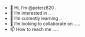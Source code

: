 - 👋 Hi, I’m @peterz820 .
- 👀 I’m interested in ..
- 🌱 I’m currently learning ..
- 💞️ I’m looking to collaborate on .....
- 📫 How to reach me .....

<!---
peterz820/peterz820 is a ✨ special ✨ repository because its `README.md` (this file) appears on your GitHub profile.
You can click the Preview link to take a look at your changes.
--->
